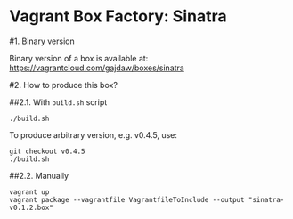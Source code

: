 Vagrant Box Factory: Sinatra
============================

#1. Binary version

Binary version of a box is available at:
https://vagrantcloud.com/gajdaw/boxes/sinatra

#2. How to produce this box?

##2.1. With `build.sh` script

    ./build.sh

To produce arbitrary version, e.g. v0.4.5, use:

    git checkout v0.4.5
    ./build.sh

##2.2. Manually

    vagrant up
    vagrant package --vagrantfile VagrantfileToInclude --output "sinatra-v0.1.2.box"


